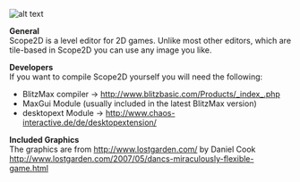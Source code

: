 ![alt text](http://frameland.at/scope2d/images/title-img.png)

**General**  
Scope2D is a level editor for 2D games. Unlike most other editors, which are tile-based in Scope2D you can use any image you like.

**Developers**  
If you want to compile Scope2D yourself you will need the following:
- BlitzMax compiler -> http://www.blitzbasic.com/Products/_index_.php
- MaxGui Module (usually included in the latest BlitzMax version)
- desktopext Module -> http://www.chaos-interactive.de/de/desktopextension/

**Included Graphics**  
The graphics are from http://www.lostgarden.com/ by Daniel Cook
http://www.lostgarden.com/2007/05/dancs-miraculously-flexible-game.html
